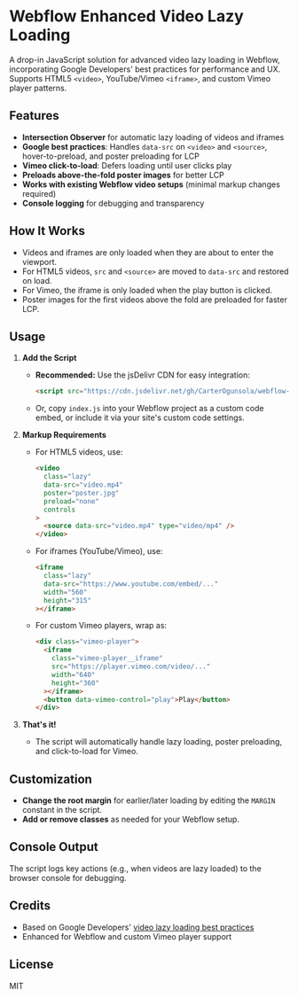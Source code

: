 # Webflow Enhanced Video Lazy Loading

A drop-in JavaScript solution for advanced video lazy loading in Webflow, incorporating Google Developers' best practices for performance and UX. Supports HTML5 `<video>`, YouTube/Vimeo `<iframe>`, and custom Vimeo player patterns.

## Features

- **Intersection Observer** for automatic lazy loading of videos and iframes
- **Google best practices**: Handles `data-src` on `<video>` and `<source>`, hover-to-preload, and poster preloading for LCP
- **Vimeo click-to-load**: Defers loading until user clicks play
- **Preloads above-the-fold poster images** for better LCP
- **Works with existing Webflow video setups** (minimal markup changes required)
- **Console logging** for debugging and transparency

## How It Works

- Videos and iframes are only loaded when they are about to enter the viewport.
- For HTML5 videos, `src` and `<source>` are moved to `data-src` and restored on load.
- For Vimeo, the iframe is only loaded when the play button is clicked.
- Poster images for the first videos above the fold are preloaded for faster LCP.

## Usage

1. **Add the Script**

   - **Recommended:** Use the jsDelivr CDN for easy integration:
     ```html
     <script src="https://cdn.jsdelivr.net/gh/CarterOgunsola/webflow-lazyload@main/index.js"></script>
     ```
   - Or, copy `index.js` into your Webflow project as a custom code embed, or include it via your site's custom code settings.

2. **Markup Requirements**

   - For HTML5 videos, use:
     ```html
     <video
       class="lazy"
       data-src="video.mp4"
       poster="poster.jpg"
       preload="none"
       controls
     >
       <source data-src="video.mp4" type="video/mp4" />
     </video>
     ```
   - For iframes (YouTube/Vimeo), use:
     ```html
     <iframe
       class="lazy"
       data-src="https://www.youtube.com/embed/..."
       width="560"
       height="315"
     ></iframe>
     ```
   - For custom Vimeo players, wrap as:
     ```html
     <div class="vimeo-player">
       <iframe
         class="vimeo-player__iframe"
         src="https://player.vimeo.com/video/..."
         width="640"
         height="360"
       ></iframe>
       <button data-vimeo-control="play">Play</button>
     </div>
     ```

3. **That's it!**
   - The script will automatically handle lazy loading, poster preloading, and click-to-load for Vimeo.

## Customization

- **Change the root margin** for earlier/later loading by editing the `MARGIN` constant in the script.
- **Add or remove classes** as needed for your Webflow setup.

## Console Output

The script logs key actions (e.g., when videos are lazy loaded) to the browser console for debugging.

## Credits

- Based on Google Developers' [video lazy loading best practices](https://web.dev/lazy-loading-video/)
- Enhanced for Webflow and custom Vimeo player support

## License

MIT
